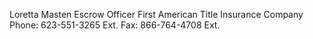 



Loretta Masten
Escrow Officer
First American Title Insurance Company
Phone: 623-551-3265 Ext.
Fax: 866-764-4708 Ext.
